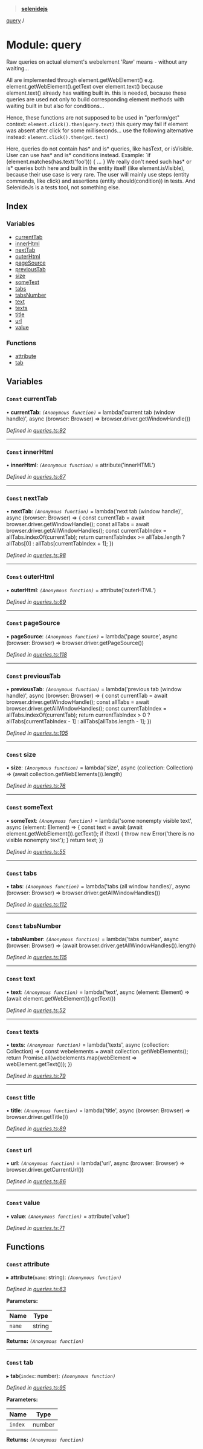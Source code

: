 > **[selenidejs](../README.md)**

[query](query.md) /

# Module: query

Raw queries on actual element's webelement
'Raw' means - without any waiting...

All are implemented through element.getWebElement()
e.g. element.getWebElement().getText over element.text()
because element.text() already has waiting built in.
this is needed, because these queries are used not only to build corresponding element methods
with waiting built in
but also for conditions...

Hence, these functions are not supposed to be used in "perform/get" context:
  `element.click().then(query.text)`
this query may fail if element was absent after click for some milliseconds...
use the following alternative instead:
  `element.click().then(get.text)`

Here, queries do not contain has* and is* queries, like hasText, or isVisible.
User can use has* and is* conditions instead. Example:
  `if (element.matches(has.text('foo'))) { ... }
We really don't need such has* or is* queries both here and built in the entity itself
(like element.isVisible), because their use case is very rare. The user will mainly use
steps (entity commands, like click) and assertions (entity should(condition)) in tests.
And SelenideJs is a tests tool, not something else.

## Index

### Variables

* [currentTab](query.md#const-currenttab)
* [innerHtml](query.md#const-innerhtml)
* [nextTab](query.md#const-nexttab)
* [outerHtml](query.md#const-outerhtml)
* [pageSource](query.md#const-pagesource)
* [previousTab](query.md#const-previoustab)
* [size](query.md#const-size)
* [someText](query.md#const-sometext)
* [tabs](query.md#const-tabs)
* [tabsNumber](query.md#const-tabsnumber)
* [text](query.md#const-text)
* [texts](query.md#const-texts)
* [title](query.md#const-title)
* [url](query.md#const-url)
* [value](query.md#const-value)

### Functions

* [attribute](query.md#const-attribute)
* [tab](query.md#const-tab)

## Variables

### `Const` currentTab

• **currentTab**: *`(Anonymous function)`* =  lambda('current tab (window handle)', async (browser: Browser) =>
        browser.driver.getWindowHandle())

*Defined in [queries.ts:92](https://github.com/knowledgeexpert/selenidejs/blob/master/lib/queries.ts#L92)*

___

### `Const` innerHtml

• **innerHtml**: *`(Anonymous function)`* =  attribute('innerHTML')

*Defined in [queries.ts:67](https://github.com/knowledgeexpert/selenidejs/blob/master/lib/queries.ts#L67)*

___

### `Const` nextTab

• **nextTab**: *`(Anonymous function)`* =  lambda('next tab (window handle)', async (browser: Browser) => {
        const currentTab = await browser.driver.getWindowHandle();
        const allTabs = await browser.driver.getAllWindowHandles();
        const currentTabIndex = allTabs.indexOf(currentTab);
        return currentTabIndex >= allTabs.length ? allTabs[0] : allTabs[currentTabIndex + 1];
    })

*Defined in [queries.ts:98](https://github.com/knowledgeexpert/selenidejs/blob/master/lib/queries.ts#L98)*

___

### `Const` outerHtml

• **outerHtml**: *`(Anonymous function)`* =  attribute('outerHTML')

*Defined in [queries.ts:69](https://github.com/knowledgeexpert/selenidejs/blob/master/lib/queries.ts#L69)*

___

### `Const` pageSource

• **pageSource**: *`(Anonymous function)`* =  lambda('page source', async (browser: Browser) =>
       browser.driver.getPageSource())

*Defined in [queries.ts:118](https://github.com/knowledgeexpert/selenidejs/blob/master/lib/queries.ts#L118)*

___

### `Const` previousTab

• **previousTab**: *`(Anonymous function)`* =  lambda('previous tab (window handle)', async (browser: Browser) => {
        const currentTab = await browser.driver.getWindowHandle();
        const allTabs = await browser.driver.getAllWindowHandles();
        const currentTabIndex = allTabs.indexOf(currentTab);
        return currentTabIndex > 0 ? allTabs[currentTabIndex - 1] : allTabs[allTabs.length - 1];
    })

*Defined in [queries.ts:105](https://github.com/knowledgeexpert/selenidejs/blob/master/lib/queries.ts#L105)*

___

### `Const` size

• **size**: *`(Anonymous function)`* =  lambda('size', async (collection: Collection) =>
        (await collection.getWebElements()).length)

*Defined in [queries.ts:76](https://github.com/knowledgeexpert/selenidejs/blob/master/lib/queries.ts#L76)*

___

### `Const` someText

• **someText**: *`(Anonymous function)`* =  lambda('some nonempty visible text', async (element: Element) => {
        const text = await (await element.getWebElement()).getText();
        if (!text) {
            throw new Error('there is no visible nonempty text');
        }
        return text;
    })

*Defined in [queries.ts:55](https://github.com/knowledgeexpert/selenidejs/blob/master/lib/queries.ts#L55)*

___

### `Const` tabs

• **tabs**: *`(Anonymous function)`* =  lambda('tabs (all window handles)', async (browser: Browser) =>
        browser.driver.getAllWindowHandles())

*Defined in [queries.ts:112](https://github.com/knowledgeexpert/selenidejs/blob/master/lib/queries.ts#L112)*

___

### `Const` tabsNumber

• **tabsNumber**: *`(Anonymous function)`* =  lambda('tabs number', async (browser: Browser) =>
        (await browser.driver.getAllWindowHandles()).length)

*Defined in [queries.ts:115](https://github.com/knowledgeexpert/selenidejs/blob/master/lib/queries.ts#L115)*

___

### `Const` text

• **text**: *`(Anonymous function)`* =  lambda('text', async (element: Element) =>
        (await element.getWebElement()).getText())

*Defined in [queries.ts:52](https://github.com/knowledgeexpert/selenidejs/blob/master/lib/queries.ts#L52)*

___

### `Const` texts

• **texts**: *`(Anonymous function)`* =  lambda('texts', async (collection: Collection) => {
        const webelements = await collection.getWebElements();
        return Promise.all(webelements.map(webElement => webElement.getText()));
    })

*Defined in [queries.ts:79](https://github.com/knowledgeexpert/selenidejs/blob/master/lib/queries.ts#L79)*

___

### `Const` title

• **title**: *`(Anonymous function)`* =  lambda('title', async (browser: Browser) =>
        browser.driver.getTitle())

*Defined in [queries.ts:89](https://github.com/knowledgeexpert/selenidejs/blob/master/lib/queries.ts#L89)*

___

### `Const` url

• **url**: *`(Anonymous function)`* =  lambda('url', async (browser: Browser) =>
        browser.driver.getCurrentUrl())

*Defined in [queries.ts:86](https://github.com/knowledgeexpert/selenidejs/blob/master/lib/queries.ts#L86)*

___

### `Const` value

• **value**: *`(Anonymous function)`* =  attribute('value')

*Defined in [queries.ts:71](https://github.com/knowledgeexpert/selenidejs/blob/master/lib/queries.ts#L71)*

## Functions

### `Const` attribute

▸ **attribute**(`name`: string): *`(Anonymous function)`*

*Defined in [queries.ts:63](https://github.com/knowledgeexpert/selenidejs/blob/master/lib/queries.ts#L63)*

**Parameters:**

Name | Type |
------ | ------ |
`name` | string |

**Returns:** *`(Anonymous function)`*

___

### `Const` tab

▸ **tab**(`index`: number): *`(Anonymous function)`*

*Defined in [queries.ts:95](https://github.com/knowledgeexpert/selenidejs/blob/master/lib/queries.ts#L95)*

**Parameters:**

Name | Type |
------ | ------ |
`index` | number |

**Returns:** *`(Anonymous function)`*